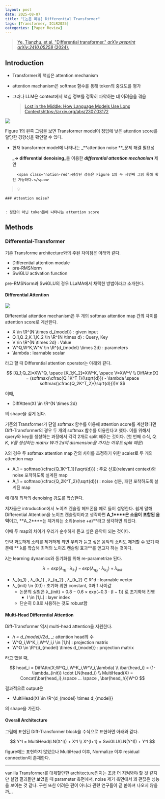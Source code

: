 ```yaml
---
layout: post
date: 2025-08-07
title: "[논문 리뷰] Differential Transformer"
tags: [Transformer, ICLR2025]
categories: [Paper Review]
---
```


> [Ye, Tianzhu, et al. "Differential transformer." ](https://arxiv.org/abs/2410.05258)[_arXiv preprint arXiv:2410.05258_](https://arxiv.org/abs/2410.05258)[ (2024).](https://arxiv.org/abs/2410.05258)



## Introduction

- Transformer의 핵심은 attention mechanism
- attention machanism은 softmax 함수를 통해 token의 중요도를 평가
- 그러나 LLM은 context에서 핵심 정보를 정확히 파악하는 데 어려움을 겪음

	> [Lost in the Middle: How Language Models Use Long Contextshttps://arxiv.org/abs/2307.03172](https://arxiv.org/abs/2307.03172)


![](https://prod-files-secure.s3.us-west-2.amazonaws.com/542b861c-36a8-4051-84e5-8804b6728dba/9083ea56-691a-4752-ae26-47f403431ac8/image.png?X-Amz-Algorithm=AWS4-HMAC-SHA256&X-Amz-Content-Sha256=UNSIGNED-PAYLOAD&X-Amz-Credential=ASIAZI2LB4666E62YPUK%2F20251001%2Fus-west-2%2Fs3%2Faws4_request&X-Amz-Date=20251001T050058Z&X-Amz-Expires=3600&X-Amz-Security-Token=IQoJb3JpZ2luX2VjEHQaCXVzLXdlc3QtMiJHMEUCIQCDDC0f8w5jwMjedRg601GDspvB6WI%2FGitoLd%2FLMOpJtwIgQd5f1xtQVP4AYY2%2Fd2neRaxov%2FGoyPClGKB4hdsMPX0qiAQI%2Ff%2F%2F%2F%2F%2F%2F%2F%2F%2F%2FARAAGgw2Mzc0MjMxODM4MDUiDG4SuWYmxdcK%2FQgCiCrcA3kIQf8pCs49bb701GUJve%2Fd7jhulfqXw5EO5Kd%2BT%2F281IouH9YeNznPgZAkiQGjPxcMzrYrh%2BZEo6ALMi8bQ2Li%2F0CFapKMPziTmNHThONepLmUTEkL2X2664zfYc29qlS9oNgu%2Bx4eGLLQCBHmbqK0VOyo8EHo4kIEvvmldI%2FwQjsfQiIBl5z%2BhxgLXro1ZyVLWVNx1V0vWhwcwhc96zOUv3cuaOTLwe8h86ol7OqGU7Trpv5Mwa7l92wM0%2B6LMw8mbrB8NMa%2FBIGxXaMyUbTRriiLhJPcNPn%2BSCosY%2BKy%2FilWSBjIC6MAYxZKv9Hd%2BymFXoaazCAWTFd7mx4%2Fw2ydfW%2BpTtCRRrm1fsG4h5UDfuyUQgzXGGHj0LdEHM8XbwrfMyYfdbYe5eTb7ndKLXdLZT%2F9foMBy5e4IFywUdMmcw7YD04w%2F0L3CWWSq9ZLtbFcAOyV6%2FBi8W%2Bnj%2BvAB3PDbjA8Wlx654A5K1iQFZvirQuNAF4w%2F0P4AZ%2B6dv4y7zeJwPaMzDjIhx9rBQMgF3%2B4W3H0rZoDggZMYG5%2BDbtGR82vuKVZMygBZZ396LJvXhkzYJDZ5wp8N7LlPt0xt9LKCw2%2BcjKStMRz5tAZ7mfTFhGAzft7WyhY1Vg9MKjN8sYGOqUBhSNdaPXanb8tZDN8asbE3KJtteHy%2BaR3AJpQHn0HFa42pHy6dI9V6Gs3gWfm0ymu3V1aFRcyZigfNPxvjhR4a36gNTfrNBwj8tePndQip%2FrkKQz%2BIe2devCeS%2BEEbqAcZkA5vAZn0u%2Fr3SpEoSFc8VB%2FvBCr%2B%2BdCTgxFk2uCbBMVhfjh6ffFMUPEFOYdfAtQKcYBjj7Ya8cFx5xt0EyMyc2JsQQ8&X-Amz-Signature=4a5e78236053b001eebc6c90661e9193fc69c8fe39244ed8c7d1e3a3ec7033e0&X-Amz-SignedHeaders=host&x-amz-checksum-mode=ENABLED&x-id=GetObject)


Figure 1의 왼쪽 그림을 보면 Transformer model이 정답에 낮은 attention score를 할당한 경향성을 확인할 수 있다.

- 현재 transformer model에 나타나는 _**attention noise **_문제 해결 필요성

	_**→ differential denoising**_을 이용한 _**differential attention mechanism**_ 제안


		<span class="notion-red">향상된 성능은 Figure 1의 두 세번째 그림 통해 확인 가능하다.</span>


> 💡 


	### Attention noise?


	: 정답이 아닌 token들에 나타나는 attention score



## Methods



### Differential-Transformer


기존 Transforme architecture와의 주된 차이점은 아래와 같다.

- Differential attention module
- pre-RMSNorm
- SwiGLU activation function

pre-RMSNorm과 SwiGLU의 경우 LLaMA에서 채택한 방법이라고 소개한다.



#### Differential Attention


![](https://prod-files-secure.s3.us-west-2.amazonaws.com/542b861c-36a8-4051-84e5-8804b6728dba/116d70b2-1963-4810-9167-f4c7d8a06e8f/image.png?X-Amz-Algorithm=AWS4-HMAC-SHA256&X-Amz-Content-Sha256=UNSIGNED-PAYLOAD&X-Amz-Credential=ASIAZI2LB4666E62YPUK%2F20251001%2Fus-west-2%2Fs3%2Faws4_request&X-Amz-Date=20251001T050058Z&X-Amz-Expires=3600&X-Amz-Security-Token=IQoJb3JpZ2luX2VjEHQaCXVzLXdlc3QtMiJHMEUCIQCDDC0f8w5jwMjedRg601GDspvB6WI%2FGitoLd%2FLMOpJtwIgQd5f1xtQVP4AYY2%2Fd2neRaxov%2FGoyPClGKB4hdsMPX0qiAQI%2Ff%2F%2F%2F%2F%2F%2F%2F%2F%2F%2FARAAGgw2Mzc0MjMxODM4MDUiDG4SuWYmxdcK%2FQgCiCrcA3kIQf8pCs49bb701GUJve%2Fd7jhulfqXw5EO5Kd%2BT%2F281IouH9YeNznPgZAkiQGjPxcMzrYrh%2BZEo6ALMi8bQ2Li%2F0CFapKMPziTmNHThONepLmUTEkL2X2664zfYc29qlS9oNgu%2Bx4eGLLQCBHmbqK0VOyo8EHo4kIEvvmldI%2FwQjsfQiIBl5z%2BhxgLXro1ZyVLWVNx1V0vWhwcwhc96zOUv3cuaOTLwe8h86ol7OqGU7Trpv5Mwa7l92wM0%2B6LMw8mbrB8NMa%2FBIGxXaMyUbTRriiLhJPcNPn%2BSCosY%2BKy%2FilWSBjIC6MAYxZKv9Hd%2BymFXoaazCAWTFd7mx4%2Fw2ydfW%2BpTtCRRrm1fsG4h5UDfuyUQgzXGGHj0LdEHM8XbwrfMyYfdbYe5eTb7ndKLXdLZT%2F9foMBy5e4IFywUdMmcw7YD04w%2F0L3CWWSq9ZLtbFcAOyV6%2FBi8W%2Bnj%2BvAB3PDbjA8Wlx654A5K1iQFZvirQuNAF4w%2F0P4AZ%2B6dv4y7zeJwPaMzDjIhx9rBQMgF3%2B4W3H0rZoDggZMYG5%2BDbtGR82vuKVZMygBZZ396LJvXhkzYJDZ5wp8N7LlPt0xt9LKCw2%2BcjKStMRz5tAZ7mfTFhGAzft7WyhY1Vg9MKjN8sYGOqUBhSNdaPXanb8tZDN8asbE3KJtteHy%2BaR3AJpQHn0HFa42pHy6dI9V6Gs3gWfm0ymu3V1aFRcyZigfNPxvjhR4a36gNTfrNBwj8tePndQip%2FrkKQz%2BIe2devCeS%2BEEbqAcZkA5vAZn0u%2Fr3SpEoSFc8VB%2FvBCr%2B%2BdCTgxFk2uCbBMVhfjh6ffFMUPEFOYdfAtQKcYBjj7Ya8cFx5xt0EyMyc2JsQQ8&X-Amz-Signature=4360f0a2753065af0fbde0a8066acff4790409d64d1661ede4aee50c433808fd&X-Amz-SignedHeaders=host&x-amz-checksum-mode=ENABLED&x-id=GetObject)


Differential attention mechanism은 두 개의 softmax attention map 간의 차이를 attention score로 계산한다.

- X \in \R^{N \times d\_{model}} : given input
- Q\_1,Q\_2,K\_1,K\_2 \in \R^{N \times d} : Query, Key
- V \in \R^{N \times 2d} : Value
- W^Q,W^K,W^V \in \R^{d\_{model} \times 2d} : parameters
- \lambda : learnable scalar

라고 할 때 Differential attention operator는 아래와 같다.


$$
[Q_1;Q_2]=XW^Q, \space [K_1;K_2]=XW^K, \space V=XW^V \\
DiffAttn(X) = (softmax(\cfrac{Q_1K^T_1}{\sqrt{d}}) - \lambda \space softmax(\cfrac{Q_2K^T_2}{\sqrt{d}}))V
$$


이때,

- DiffAtten(X) \in \R^{N \times 2d}

의 shape을 갖게 된다.


기존의 Transformer가 단일 softmax 함수를 이용해 attention score를 계산했다면 Diff-Transformer의 경우 두 개의 softmax 함수를 이용한다고 했다. 이를 위해서 query와 key를 생성하는 과정에서 각각 2개로 split 해주는 것이다. <span class="notion-red">(첫 번째 수식, </span><span class="notion-red">_Q, K, V를 생성하는 matrix W가 2d의 dismension을 가지는 이유도 split 때문_</span><span class="notion-red">)</span>


 λ의 경우 두 softmax attention map 간의 차이를 조정하기 위한 scaler로 두 개의 attention map

- A\_1 = softmax(\cfrac{Q\_1K^T\_1}{\sqrt{d}}) : 주요 신호(relevant context)와 noise 포착하도록 설계된 map
- A\_1 = softmax(\cfrac{Q\_2K^T\_2}{\sqrt{d}}) : noise 성분, 패턴 포착하도록 설계된 map 

에 대해 최적의 denoising 강도를 학습한다.


저자들은 introduction에서 노이즈 캔슬링 헤드폰을 예로 들어 설명한다. 쉽게 말해 Differential Attention을 노이즈 캔슬링이라고 생각하면 **A\_1****은 소음이 포함된 음악**이고, **A\_2****는 제거되는 소리(noise +a)**라고 생각하면 되겠다. 


이때 두 map의 차이가 우리가 순수하게 듣고 싶은 음악이 되는 것이다. 


만약 과도하게 소리를 제거하게 되면 우리가 듣고 싶은 음악의 소리도 제거할 수 있기 때문에 ** λ를 학습해 최적의 노이즈 캔슬링 효과**를 얻고자 하는 것이다.


λ는 learning dynamics와 동기화를 위해 re-parametrize 된다.


$$
\lambda = exp(\lambda_{q_1} \cdot \lambda_{k_1}) - exp(\lambda_{q_2} \cdot \lambda_{k_2}) + \lambda_{init}
$$

- λ\_{q\_1} , λ\_{k\_1} , λ\_{q\_2} , λ\_{k\_2} ∈ R^d : learnable vector
- λ\_{init} \in (0,1) : 초기화 위한 constant, 0과 1 사이값
	- 논문의 실험은 λ\_{init} = 0.8 − 0.6 × exp(−0.3 · (l − 1)) 로 초기화해 진행
		- l \in [1,L] : layer index
	- 단순히 0.8로 사용하는 것도 robust함


#### **Multi-Head Differential Attention**


Diff-Transformer 역시 multi-head attention을 지원한다.

- _h = d\_{model}/2d__ _: attention head의 수
- W^Q\_i,W^K\_i,W^V\_i,i \in [1,h] : projection matrix
- W^O \in \R^{d\_{model} \times d\_{model}} : projection matrix

라고 했을 때,


$$
head_i = DiffAttn(X;W^Q_i,W^K_i,W^V_i,\lambda) \\
\bar{head_i} = (1-\lambda_{init}) \cdot LN(head_i) \\
MultiHead(X) = Concat(\bar{head_i},\space ... \space , \bar{head_h})W^O
$$


결과적으로 output은

- MultiHead(X) \in \R^{d\_{model} \times d\_{model}}

의 shape을 가진다.



#### Overall Architecture


그림에 표현된 Diff-Transformer block을 수식으로 표현하면 아래와 같다.


$$
Y^l = MultiHead(LN(X^l)) + X^l \\
X^{l+1} = SwiGLU(LN(Y^l)) + Y^l
$$


figure에는 표현하지 않았으나 MultiHead 이후, Normalize 이후 residual connection이 존재한다.


---


vanilla Transformer를 대체할만한 architecture인지는 조금 더 지켜봐야 할 것 같지만 실험 결과들만 보았을 때 parameter 측면에서, noise 제거 측면에서 꽤 괜찮은 성능을 보이는 것 같다. 구현 또한 어려운 편이 아니라 관련 연구들이 곧 쏟아져 나오지 않을까,,,

